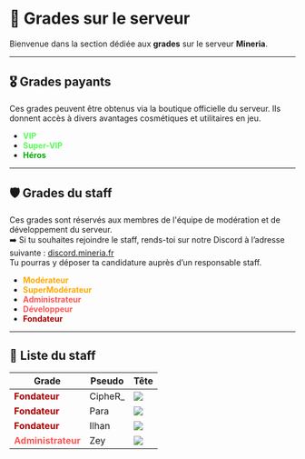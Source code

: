 # 📛 Grades sur le serveur

Bienvenue dans la section dédiée aux **grades** sur le serveur **Mineria**.

---

## 🎖️ Grades payants

Ces grades peuvent être obtenus via la boutique officielle du serveur. Ils donnent accès à divers avantages cosmétiques et utilitaires en jeu.

- <span style="color:#55FF55">**VIP**</span>  
- <span style="color:#55FF55">**Super-VIP**</span>  
- <span style="color:#00AA00">**Héros**</span>

---

## 🛡️ Grades du staff

Ces grades sont réservés aux membres de l'équipe de modération et de développement du serveur.  
➡️ Si tu souhaites rejoindre le staff, rends-toi sur notre Discord à l’adresse suivante : [discord.mineria.fr](https://discord.mineria.fr)  
Tu pourras y déposer ta candidature auprès d’un responsable staff.

- <span style="color:#FFAA00">**Modérateur**</span>  
- <span style="color:#FFAA00">**SuperModérateur**</span>  
- <span style="color:#FF5555">**Administrateur**</span>  
- <span style="color:#FF5555">**Développeur**</span>  
- <span style="color:#AA0000">**Fondateur**</span>

---

## 👑 Liste du staff

| Grade                          | Pseudo    | Tête |
|--------------------------------|-----------|------|
| <span style="color:#AA0000">**Fondateur**</span>       | CipheR_   | ![](https://mineria.fr/api/skin-api/avatars/face/CipheR_.png) |
| <span style="color:#AA0000">**Fondateur**</span>       | Para      | ![](https://mineria.fr/api/skin-api/avatars/face/Para.png) |
| <span style="color:#AA0000">**Fondateur**</span>       | Ilhan     | ![](https://mineria.fr/api/skin-api/avatars/face/Ilhan.png) |
| <span style="color:#FF5555">**Administrateur**</span>  | Zey       | ![](https://mineria.fr/api/skin-api/avatars/face/Zey.png) |
